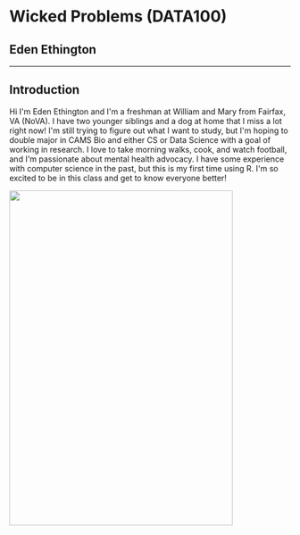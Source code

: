 # Wicked Problems (DATA100)

## Eden Ethington
---

## Introduction
Hi I'm Eden Ethington and I'm a freshman at William and Mary from Fairfax, VA (NoVA). I have two younger siblings and a dog at home that I miss a lot right now! I'm still trying to figure out what I want to study, but I'm hoping to double major in CAMS Bio and either CS or Data Science with a goal of working in research. I love to take morning walks, cook, and watch football, and I'm passionate about mental health advocacy. I have some experience with computer science in the past, but this is my first time using R. I'm so excited to be in this class and get to know everyone better!

<img src="DSC_0003-Edit.jpg" width="400" height="600">
